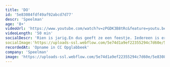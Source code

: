 ```yaml
---
title: 'DO'
id: '5e83084fdf49af92abcd7d77'
descr: 'Speelman'
age: '8+'
videoUrl: 'https://www.youtube.com/watch?v=zPGDK3B8tRc&feature=youtu.be',
videoLength: '50 min'
socialDescr: 'Rien is jarig.En dus geeft ze een feestje. Iedereen is er. Alle vriendjes en vriendinnetjes. Dan gaat plotsde bel. Er staat een kado voor de deur! Op twee lange benen!En met de borstkloek vooruit! Het is een held! Een superheld nog wel!Hij komt voor haar zegt hij. Hij doet zo’n dingen normaalgezien nooit, maar voor haar maakt hij een uitzondering. Maar wie is deze held eigenlijk? Kent ze hem niet? Of vergist ze zich? Do is een humoristische monoloog over een held op sokken, een held die achter zijn masker laat kijken en in zijn hart, een held die pas kan vliegen als Do hem vleugels geeft. Do...? '
socialImage:'https://uploads-ssl.webflow.com/5e74d1a9ef22355294c7d60e/5e8308d4744f294115e25ba5_afficheDO%20def.png'
recordedAt: 'Opname in CC Opglabbeek'
company: 'Speelman'
image: 'https://uploads-ssl.webflow.com/5e74d1a9ef22355294c7d60e/5e8308d4744f294115e25ba5_afficheDO%20def.png'
---
```

